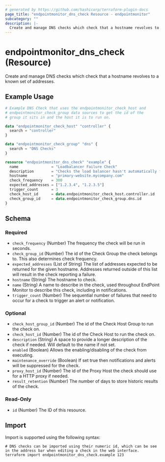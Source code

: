 ```yaml
---
# generated by https://github.com/hashicorp/terraform-plugin-docs
page_title: "endpointmonitor_dns_check Resource - endpointmonitor"
subcategory: ""
description: |-
  Create and manage DNS checks which check that a hostname revolves to a known set of addresses.
---
```


# endpointmonitor_dns_check (Resource)

Create and manage DNS checks which check that a hostname revolves to a known set of addresses.

## Example Usage

```terraform
# Example DNS Check that uses the endpointmonitor_check_host and
# endpointmonitor_check_group data sources to get the id of the 
# group it sits in and the host it is to run on.

data "endpointmonitor_check_host" "controller" {
  search = "controller"
}

data "endpointmonitor_check_group" "dns" {
  search = "DNS Checks"
}

resource "endpointmonitor_dns_check" "example" {
  name               = "Loadbalancer Failure Check"
  description        = "Checks the load balancer hasn't automatically failed over."
  hostname           = "primary-website.mycompany.com"
  check_frequency    = 300
  expected_addresses = ["1.2.3.4", "1.2.3.5"]
  trigger_count      = 3
  check_host_id      = data.endpointmonitor_check_host.controller.id
  check_group_id     = data.endpointmonitor_check_group.dns.id
}
```

<!-- schema generated by tfplugindocs -->
## Schema

### Required

- `check_frequency` (Number) The frequency the check will be run in seconds.
- `check_group_id` (Number) The id of the Check Group the check belongs to. This also determines check frequency.
- `expected_addresses` (List of String) The list of addresses expected to be returned for the given hostname. Addresses returned outside of this list will result in the check reporting a failure.
- `hostname` (String) The hostname to check.
- `name` (String) A name to describe in the check, used throughout EndPoint Monitor to describe this check, including in notifications.
- `trigger_count` (Number) The sequential number of failures that need to occur for a check to trigger an alert or notification.

### Optional

- `check_host_group_id` (Number) The id of the Check Host Group to run the check on.
- `check_host_id` (Number) The id of the Check Host to run the check on.
- `description` (String) A space to provide a longer description of the check if needed. Will default to the name if not set.
- `enabled` (Boolean) Allows the enabling/disabling of the check from executing.
- `maintenance_override` (Boolean) If set true then notifications and alerts will be suppressed for the check.
- `proxy_host_id` (Number) The id of the Proxy Host the check should use for a HTTP proxy if needed.
- `result_retention` (Number) The number of days to store historic results of the check.

### Read-Only

- `id` (Number) The ID of this resource.

## Import

Import is supported using the following syntax:

```shell
# DNS checks can be imported using their numeric id, which can be see in the address bar when editing a check in the web interface.
terraform import endpointmonitor_dns_check.example 123
```
